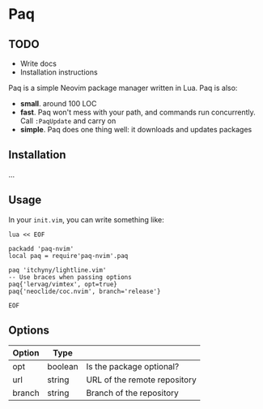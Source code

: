 # Paq

## TODO
- Write docs
- Installation instructions

Paq is a simple Neovim package manager written in Lua. Paq is also:

- __small__.  around 100 LOC
- __fast__. Paq won't mess with your path, and commands run concurrently. Call `:PaqUpdate` and carry on
- __simple__. Paq does one thing well: it downloads and updates packages


## Installation

...

## Usage

In your `init.vim`, you can write something like:

```
lua << EOF

packadd 'paq-nvim'
local paq = require'paq-nvim'.paq

paq 'itchyny/lightline.vim'
-- Use braces when passing options
paq{'lervag/vimtex', opt=true}
paq{'neoclide/coc.nvim', branch='release'} 

EOF
```


## Options

| Option | Type    |                              |
|--------|---------|------------------------------|
| opt    | boolean | Is the package optional?     |
| url    | string  | URL of the remote repository |
| branch | string  | Branch of the repository     |


